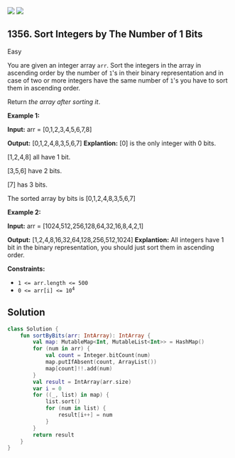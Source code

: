 [![](https://img.shields.io/github/stars/javadev/LeetCode-in-Kotlin?label=Stars&style=flat-square)](https://github.com/javadev/LeetCode-in-Kotlin)
[![](https://img.shields.io/github/forks/javadev/LeetCode-in-Kotlin?label=Fork%20me%20on%20GitHub%20&style=flat-square)](https://github.com/javadev/LeetCode-in-Kotlin/fork)

## 1356\. Sort Integers by The Number of 1 Bits

Easy

You are given an integer array `arr`. Sort the integers in the array in ascending order by the number of `1`'s in their binary representation and in case of two or more integers have the same number of `1`'s you have to sort them in ascending order.

Return _the array after sorting it_.

**Example 1:**

**Input:** arr = [0,1,2,3,4,5,6,7,8]

**Output:** [0,1,2,4,8,3,5,6,7] **Explantion:** [0] is the only integer with 0 bits. 

[1,2,4,8] all have 1 bit. 

[3,5,6] have 2 bits. 

[7] has 3 bits. 

The sorted array by bits is [0,1,2,4,8,3,5,6,7]

**Example 2:**

**Input:** arr = [1024,512,256,128,64,32,16,8,4,2,1]

**Output:** [1,2,4,8,16,32,64,128,256,512,1024] **Explantion:** All integers have 1 bit in the binary representation, you should just sort them in ascending order.

**Constraints:**

*   `1 <= arr.length <= 500`
*   <code>0 <= arr[i] <= 10<sup>4</sup></code>

## Solution

```kotlin
class Solution {
    fun sortByBits(arr: IntArray): IntArray {
        val map: MutableMap<Int, MutableList<Int>> = HashMap()
        for (num in arr) {
            val count = Integer.bitCount(num)
            map.putIfAbsent(count, ArrayList())
            map[count]!!.add(num)
        }
        val result = IntArray(arr.size)
        var i = 0
        for ((_, list) in map) {
            list.sort()
            for (num in list) {
                result[i++] = num
            }
        }
        return result
    }
}
```